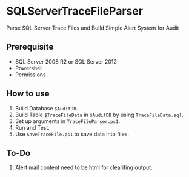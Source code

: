 # SQLServerTraceFileParser
Parse SQL Server Trace Files and Build Simple Alert System for Audit

## Prerequisite
* SQL Server 2008 R2 or SQL Server 2012
* Powershell
* Permissions

## How to use
1. Build Database `$AuditDB`.
2. Build Table `$TraceFileData` in `$AuditDB` by using `TraceFileData.sql`.
3. Set up arguments in `TraceFileParser.ps1`.
4. Run and Test.
5. Use `SaveTraceFile.ps1` to save data into files.

## To-Do
1. Alert mail content need to be html for clearifing output.
